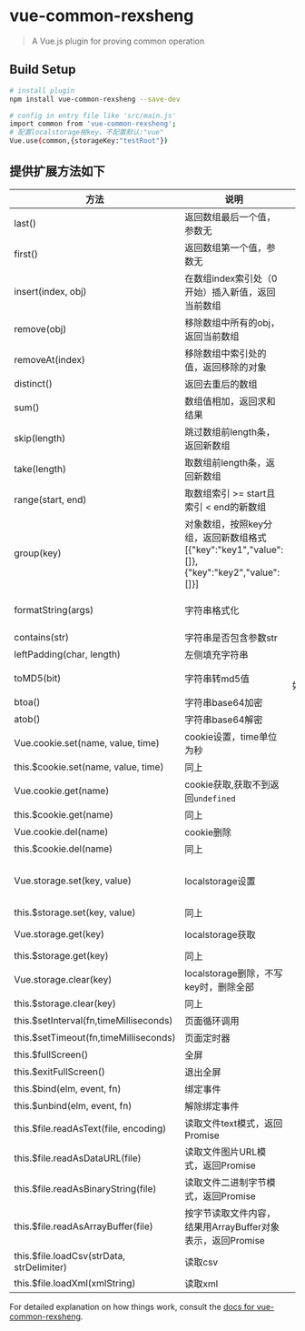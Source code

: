 # vue-common-rexsheng

> A Vue.js plugin for proving common operation

## Build Setup

``` bash
# install plugin
npm install vue-common-rexsheng --save-dev

# config in entry file like 'src/main.js'
import common from 'vue-common-rexsheng';
# 配置localstorage根key，不配置默认:"vue"
Vue.use(common,{storageKey:"testRoot"})
```


## 提供扩展方法如下
|方法            |      说明                |  备注 |
|------          |---------------          |:-----:|
|last()          |返回数组最后一个值，参数无      | 例如`["a","b","c"].last()="c"`|
|first()             |返回数组第一个值，参数无    | 例如`["a","b","c"].first()="a"` |
|insert(index, obj)  |在数组index索引处（0开始）插入新值，返回当前数组  | |
|remove(obj)         |移除数组中所有的obj，返回当前数组    |  |
|removeAt(index)         |移除数组中索引处的值，返回移除的对象  | |
|distinct()              |返回去重后的数组  | |
|sum()         |数组值相加，返回求和结果  | |
|skip(length)         |跳过数组前length条，返回新数组  | |
|take(length)         |取数组前length条，返回新数组  | |
|range(start, end)    |取数组索引 >= start且索引 < end的新数组  | |
|group(key)         |对象数组，按照key分组，返回新数组格式[{"key":"key1","value":[]},{"key":"key2","value":[]}]  | `[{"name":"tom","age":12},{"name":"jack","age":16},{"name":"ali","age":12}].group("age")=[{"key":12,"value":[{"name":"tom","age":12},{"name":"ali","age":12}]},{"key":16,"value":[{"name":"jack","age":16}]}]`|
|formatString(args)         |字符串格式化  |`"a{id}".formatString({id:"小米"})="a小米"` `"a{0}b{1}c{0}".formatString("发","财")="a发b财c发"` `"a{0}b{1}c{0}".formatString(["发","财"])="a发b财c发"` |
|contains(str)    |字符串是否包含参数str  | |
|leftPadding(char, length)    |左侧填充字符串  | `char`用来填充的字符，`length`要求的字符串总长度|
|toMD5(bit)    |字符串转md5值  | bit位数默认`32`，可选`32` `64`,例如`"123456".toMD5(32)="e10adc3949ba59abbe56e057f20f883e"`|
|btoa()    |字符串base64加密  | |
|atob()    |字符串base64解密  | |
|Vue.cookie.set(name, value, time)    |cookie设置，time单位为秒  | Vue全局可用|
|this.$cookie.set(name, value, time)    |同上  |页面实例使用 |
|Vue.cookie.get(name)    |cookie获取,获取不到返回`undefined`  | Vue全局可用|
|this.$cookie.get(name)    |同上  |页面实例使用 |
|Vue.cookie.del(name)    |cookie删除 | Vue全局可用|
|this.$cookie.del(name)    |同上  |页面实例使用 |
|Vue.storage.set(key, value)    |localstorage设置  | Vue全局可用 `this.$storage.set("a",{name:"abc"})` `this.$storage.set("a.c",["生","xu"])` `this.$storage.set("ff.gg",{age:12})` `Vue.storage.set("abc.efg",45)`|
|this.$storage.set(key, value)    |同上  |页面实例使用 |
|Vue.storage.get(key)    |localstorage获取  | Vue全局可用`this.$storage.get("a")` `this.$storage.get("abc.efg")`|
|this.$storage.get(key)    |同上  |页面实例使用 |
|Vue.storage.clear(key)    |localstorage删除，不写key时，删除全部  | Vue全局可用`this.$storage.clear("abc.efg")` `this.$storage.clear()`|
|this.$storage.clear(key)    |同上  |页面实例使用 |
|this.$setInterval(fn,timeMilliseconds)    |页面循环调用  |页面销毁同时自动销毁 |
|this.$setTimeout(fn,timeMilliseconds)    |页面定时器  |页面销毁同时自动销毁定时器 |
|this.$fullScreen()    |全屏  | |
|this.$exitFullScreen()    |退出全屏  | |
|this.$bind(elm, event, fn)    |绑定事件  | |
|this.$unbind(elm, event, fn)    |解除绑定事件  | |
|this.$file.readAsText(file, encoding)    |读取文件text模式，返回Promise  | encoding文件编码`GBK`或其他。`this.$file可用作全局Vue.file`|
|this.$file.readAsDataURL(file)    |读取文件图片URL模式，返回Promise  | |
|this.$file.readAsBinaryString(file)    |读取文件二进制字节模式，返回Promise  | |
|this.$file.readAsArrayBuffer(file)    |按字节读取文件内容，结果用ArrayBuffer对象表示，返回Promise  | |
|this.$file.loadCsv(strData, strDelimiter)    |读取csv | `strData`数据，`strDelimiter`分隔符默认逗号`,` |
|this.$file.loadXml(xmlString)    |读取xml | |

For detailed explanation on how things work, consult the [docs for vue-common-rexsheng](https://github.com/RexSheng/vue-common-rexsheng).